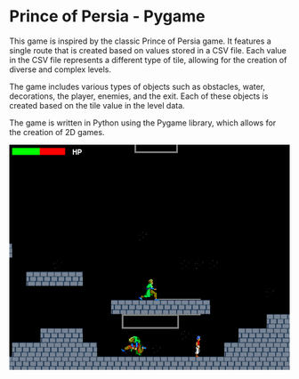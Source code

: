 # Prince of Persia - Pygame

This game is inspired by the classic Prince of Persia game. It features a single route that is created based on values stored in a CSV file. Each value in the CSV file represents a different type of tile, allowing for the creation of diverse and complex levels.

The game includes various types of objects such as obstacles, water, decorations, the player, enemies, and the exit. Each of these objects is created based on the tile value in the level data.

The game is written in Python using the Pygame library, which allows for the creation of 2D games.

![Screen gry](./game.png)
